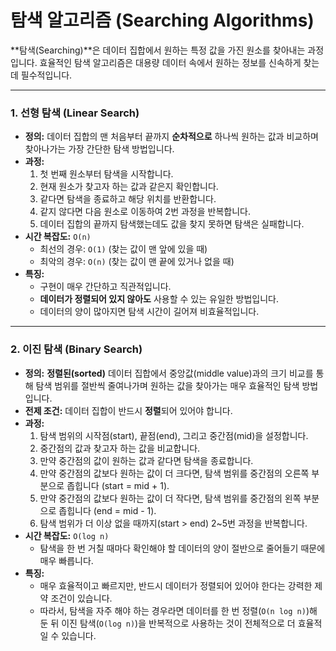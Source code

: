 # 탐색 알고리즘 (Searching Algorithms)

**탐색(Searching)**은 데이터 집합에서 원하는 특정 값을 가진 원소를 찾아내는 과정입니다. 효율적인 탐색 알고리즘은 대용량 데이터 속에서 원하는 정보를 신속하게 찾는 데 필수적입니다.

---

### 1. 선형 탐색 (Linear Search)

- **정의:** 데이터 집합의 맨 처음부터 끝까지 **순차적으로** 하나씩 원하는 값과 비교하며 찾아나가는 가장 간단한 탐색 방법입니다.
- **과정:**
  1. 첫 번째 원소부터 탐색을 시작합니다.
  2. 현재 원소가 찾고자 하는 값과 같은지 확인합니다.
  3. 같다면 탐색을 종료하고 해당 위치를 반환합니다.
  4. 같지 않다면 다음 원소로 이동하여 2번 과정을 반복합니다.
  5. 데이터 집합의 끝까지 탐색했는데도 값을 찾지 못하면 탐색은 실패합니다.
- **시간 복잡도:** `O(n)`
  - 최선의 경우: `O(1)` (찾는 값이 맨 앞에 있을 때)
  - 최악의 경우: `O(n)` (찾는 값이 맨 끝에 있거나 없을 때)
- **특징:**
  - 구현이 매우 간단하고 직관적입니다.
  - **데이터가 정렬되어 있지 않아도** 사용할 수 있는 유일한 방법입니다.
  - 데이터의 양이 많아지면 탐색 시간이 길어져 비효율적입니다.

---

### 2. 이진 탐색 (Binary Search)

- **정의:** **정렬된(sorted)** 데이터 집합에서 중앙값(middle value)과의 크기 비교를 통해 탐색 범위를 절반씩 줄여나가며 원하는 값을 찾아가는 매우 효율적인 탐색 방법입니다.
- **전제 조건:** 데이터 집합이 반드시 **정렬**되어 있어야 합니다.
- **과정:**
  1. 탐색 범위의 시작점(start), 끝점(end), 그리고 중간점(mid)을 설정합니다.
  2. 중간점의 값과 찾고자 하는 값을 비교합니다.
  3. 만약 중간점의 값이 원하는 값과 같다면 탐색을 종료합니다.
  4. 만약 중간점의 값보다 원하는 값이 더 크다면, 탐색 범위를 중간점의 오른쪽 부분으로 좁힙니다 (start = mid + 1).
  5. 만약 중간점의 값보다 원하는 값이 더 작다면, 탐색 범위를 중간점의 왼쪽 부분으로 좁힙니다 (end = mid - 1).
  6. 탐색 범위가 더 이상 없을 때까지(start > end) 2~5번 과정을 반복합니다.
- **시간 복잡도:** `O(log n)`
  - 탐색을 한 번 거칠 때마다 확인해야 할 데이터의 양이 절반으로 줄어들기 때문에 매우 빠릅니다.
- **특징:**
  - 매우 효율적이고 빠르지만, 반드시 데이터가 정렬되어 있어야 한다는 강력한 제약 조건이 있습니다.
  - 따라서, 탐색을 자주 해야 하는 경우라면 데이터를 한 번 정렬(`O(n log n)`)해 둔 뒤 이진 탐색(`O(log n)`)을 반복적으로 사용하는 것이 전체적으로 더 효율적일 수 있습니다.
